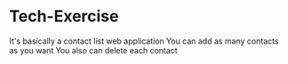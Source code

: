 # Tech-Exercise
It's basically a contact list web application
You can add as many contacts as you want
You also can delete each contact
